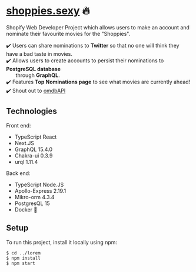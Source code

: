 # [shoppies.sexy](https://shoppies.sexy) :fire:
Shopify Web Developer Project which allows users to make an account and nominate their favourite movies for the "Shoppies".

:heavy_check_mark: Users can share nominations to **Twitter** so that no one will think they have a bad taste in movies. \
:heavy_check_mark: Allows users to create accounts to persist their nominations to **PostgreSQL database** \
&emsp;&nbsp;&nbsp; through **GraphQL**. \
:heavy_check_mark: Features **Top Nominations page** to see what movies are currently ahead! \
:heavy_check_mark: Shout out to [omdbAPI](http://www.omdbapi.com/)
	
## Technologies
Front end:
* TypeScript React
* Next.JS
* GraphQL 15.4.0
* Chakra-ui 0.3.9
* urql 1.11.4

Back end:
* TypeScript Node.JS
* Apollo-Express 2.19.1
* Mikro-orm 4.3.4
* PostgresQL 15
* Docker :whale:
	
## Setup
To run this project, install it locally using npm:

```
$ cd ../lorem
$ npm install
$ npm start
```
